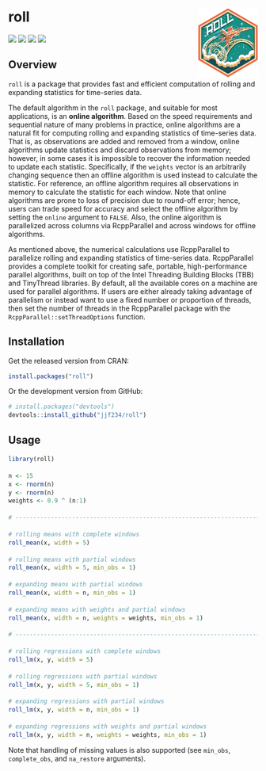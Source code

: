 # roll <img src = "logo.png" align = "right" width = "120">

[![](https://api.travis-ci.org/jjf234/roll.svg)](https://travis-ci.org/jjf234/roll) [![](https://www.r-pkg.org/badges/version/roll)](https://cran.r-project.org/package=roll) [![](https://codecov.io/gh/jjf234/roll/graph/badge.svg)](https://codecov.io/github/jjf234/roll)
[![](https://cranlogs.r-pkg.org/badges/roll?color=brightgreen)](https://www.r-pkg.org/pkg/roll)

## Overview

`roll` is a package that provides fast and efficient computation of rolling and expanding statistics for time-series data.

The default algorithm in the `roll` package, and suitable for most applications, is an **online algorithm**. Based on the speed requirements and sequential nature of many problems in practice, online algorithms are a natural fit for computing rolling and expanding statistics of time-series data. That is, as observations are added and removed from a window, online algorithms update statistics and discard observations from memory; however, in some cases it is impossible to recover the information needed to update each statistic. Specifically, if the `weights` vector is an arbitrarily changing sequence then an offline algorithm is used instead to calculate the statistic. For reference, an offline algorithm requires all observations in memory to calculate the statistic for each window. Note that online algorithms are prone to loss of precision due to round-off error; hence, users can trade speed for accuracy and select the offline algorithm by setting the `online` argument to `FALSE`. Also, the online algorithm is parallelized across columns via RcppParallel and across windows for offline algorithms. 

As mentioned above, the numerical calculations use RcppParallel to parallelize rolling and expanding statistics of time-series data. RcppParallel provides a complete toolkit for creating safe, portable, high-performance parallel algorithms, built on top of the Intel Threading Building Blocks (TBB) and TinyThread libraries. By default, all the available cores on a machine are used for parallel algorithms. If users are either already taking advantage of parallelism or instead want to use a fixed number or proportion of threads, then set the number of threads in the RcppParallel package with the `RcppParallel::setThreadOptions` function.

## Installation

Get the released version from CRAN:

``` r
install.packages("roll")
```

Or the development version from GitHub:

``` r
# install.packages("devtools")
devtools::install_github("jjf234/roll")
```

## Usage

``` r
library(roll)

n <- 15
x <- rnorm(n)
y <- rnorm(n)
weights <- 0.9 ^ (n:1)

# -----------------------------------------------------------------------------

# rolling means with complete windows
roll_mean(x, width = 5)

# rolling means with partial windows
roll_mean(x, width = 5, min_obs = 1)

# expanding means with partial windows
roll_mean(x, width = n, min_obs = 1)

# expanding means with weights and partial windows
roll_mean(x, width = n, weights = weights, min_obs = 1)

# -----------------------------------------------------------------------------

# rolling regressions with complete windows
roll_lm(x, y, width = 5)

# rolling regressions with partial windows
roll_lm(x, y, width = 5, min_obs = 1)

# expanding regressions with partial windows
roll_lm(x, y, width = n, min_obs = 1)

# expanding regressions with weights and partial windows 
roll_lm(x, y, width = n, weights = weights, min_obs = 1)
```

Note that handling of missing values is also supported (see `min_obs`, `complete_obs`, and `na_restore` arguments).
